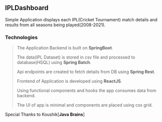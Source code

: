 ## IPLDashboard

Simple Application displays each IPL(Cricket Tournament) match details and results from all seasons being played(2008-2021).

### Technologies
> The Application Backend is built on **SpringBoot**.
> 
> The data(IPL Dataset) is stored in csv file and processed to database(HSQL) using **Spring Batch**.
> 
> Api endpoints are created to fetch details from DB using **Spring Rest**.
> 
> Frontend of Application is developed using **ReactJS**.
> 
> Using functional components and hooks the app consumes data from backend.
> 
> The UI of app is minimal and components are placed using css grid.

Special Thanks to Koushik[**Java Brains**]
